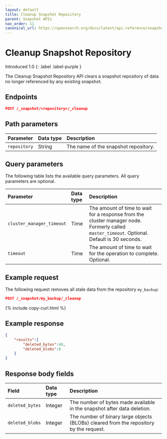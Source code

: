 ```yaml
---
layout: default
title: Cleanup Snapshot Repository
parent: Snapshot APIs
nav_order: 11
canonical_url: https://opensearch.org/docs/latest/api-reference/snapshots/cleanup-snapshot-repository/
---
```


# Cleanup Snapshot Repository 
Introduced 1.0
{: .label .label-purple }

The Cleanup Snapshot Repository API clears a snapshot repository of data no longer referenced by any existing snapshot.

## Endpoints

```json
POST /_snapshot/<repository>/_cleanup
```


## Path parameters

| Parameter | Data type | Description |
| :--- | :--- | :--- |
| `repository` | String | The name of the snapshot repository. |

## Query parameters

The following table lists the available query parameters. All query parameters are optional.

| Parameter |  Data type | Description |
| :--- | :--- | :--- |
| `cluster_manager_timeout` | Time | The amount of time to wait for a response from the cluster manager node. Formerly called `master_timeout`. Optional. Default is 30 seconds. |
| `timeout` | Time | The amount of time to wait for the operation to complete. Optional.|

## Example request

The following request removes all stale data from the repository `my_backup`:

```json
POST /_snapshot/my_backup/_cleanup
```
{% include copy-curl.html %}


## Example response

```json
{
	"results":{
		"deleted_bytes":40,
		"deleted_blobs":8
	}
}
```

## Response body fields

| Field | Data type | Description |
| :--- | :--- | :--- |
| `deleted_bytes` | Integer | The number of bytes made available in the snapshot after data deletion. |
| `deleted_blobs` | Integer | The number of binary large objects (BLOBs) cleared from the repository by the request. |

